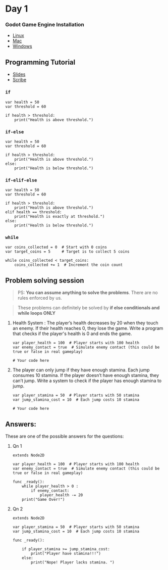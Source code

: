 # Day 1

### Godot Game Engine Installation

* [Linux](https://github.com/godotengine/godot/releases/download/4.3-stable/Godot_v4.3-stable_linux.x86_64.zip)
* [Mac](https://github.com/godotengine/godot/releases/download/4.3-stable/Godot_v4.3-stable_macos.universal.zip)
* [Windows](https://github.com/godotengine/godot/releases/download/4.3-stable/Godot_v4.3-stable_win64.exe.zip)

## Programming Tutorial

* [Slides](https://drive.google.com/file/d/1fpZjl16ualCV9AlnSVg6adW2BKFQCaww/view)
* [Scribe](https://drive.google.com/file/d/1rcB86wGxeHz0LcwtYhhjcCjEALaWAebx/view?usp=sharing)

### `if`

```gdscript
var health = 50
var threshold = 60

if health > threshold:
    print("Health is above threshold.")
```

### `if-else`

```gdscript
var health = 50
var threshold = 60

if health > threshold:
    print("Health is above threshold.")
else:
    print("Health is below threshold.")
```

### `if-elif-else`

```gdscript
var health = 50
var threshold = 60

if health > threshold:
    print("Health is above threshold.")
elif health == threshold:
    print("Health is exactly at threshold.")
else:
    print("Health is below threshold.")
```

### `while`

```gdscript
var coins_collected = 0  # Start with 0 coins
var target_coins = 5     # Target is to collect 5 coins

while coins_collected < target_coins:
    coins_collected += 1  # Increment the coin count

```

## Problem solving session
> PS: **You can assume anything to solve the problems**. There are no rules enforced by us. 

>  These problems can definitely be solved by **if else conditionals and while loops ONLY**

1. Health System : The player’s health decreases by 20 when they touch an enemy. If their health reaches 0, they lose the game. Write a program that checks if the player's health is 0 and ends the game.
    ```gdscript
    var player_health = 100  # Player starts with 100 health
    var enemy_contact = true  # Simulate enemy contact (this could be true or false in real gameplay)

    # Your code here

    ```

2. The player can only jump if they have enough stamina. Each jump consumes 10 stamina. If the player doesn’t have enough stamina, they can’t jump. Write a system to check if the player has enough stamina to jump.

    ```gdscript
    var player_stamina = 50  # Player starts with 50 stamina
    var jump_stamina_cost = 10  # Each jump costs 10 stamina

    # Your code here

    ```

## Answers: 

These are one of the possible answers for the questions: 

1. Qn 1

    ```gdscript
    extends Node2D

    var player_health = 100  # Player starts with 100 health
    var enemy_contact = true  # Simulate enemy contact (this could be true or false in real gameplay)

    func _ready():
        while player_health > 0 :
            if enemy_contact:
                player_health -= 20
        print("Game Over!")
    ```
    
2. Qn 2
    ```gdscript
    extends Node2D

    var player_stamina = 50  # Player starts with 50 stamina
    var jump_stamina_cost = 10  # Each jump costs 10 stamina
    
    func _ready():
        
        if player_stamina >= jump_stamina_cost:
            print("Player have stamina!!!")
        else:
            print("Nope! Player lacks stamina. ")
    ```
